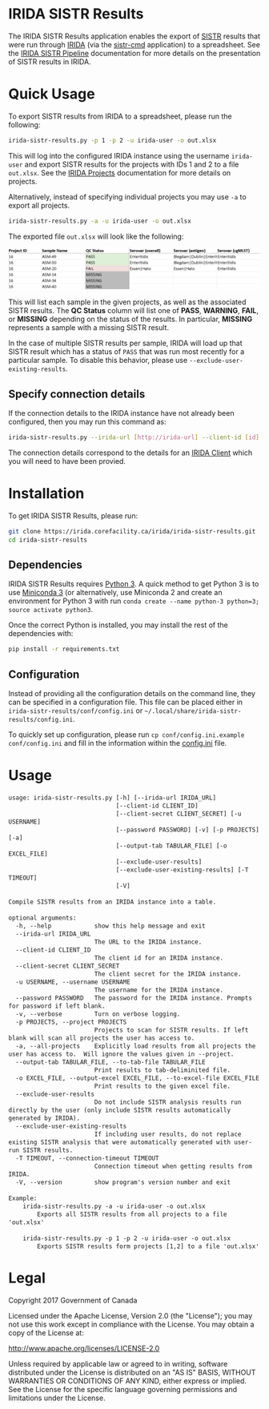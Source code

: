 # IRIDA SISTR Results

The IRIDA SISTR Results application enables the export of [SISTR][sistr-web] results that were run through [IRIDA][irida] (via the [sistr-cmd][sistr-cmd] application) to a spreadsheet. See the [IRIDA SISTR Pipeline][irida-sistr-pipeline] documentation for more details on the presentation of SISTR results in IRIDA.

# Quick Usage

To export SISTR results from IRIDA to a spreadsheet, please run the following:

```bash
irida-sistr-results.py -p 1 -p 2 -u irida-user -o out.xlsx
```

This will log into the configured IRIDA instance using the username `irida-user` and export SISTR results for the projects with IDs 1 and 2 to a file `out.xlsx`.  See the [IRIDA Projects][irida-projects] documentation for more details on projects.

Alternatively, instead of specifying individual projects you may use `-a` to export all projects.

```bash
irida-sistr-results.py -a -u irida-user -o out.xlsx
```

The exported file `out.xlsx` will look like the following:

![sistr-results-example.png][]

This will list each sample in the given projects, as well as the associated SISTR results. The **QC Status** column will list one of **PASS**, **WARNING**, **FAIL**, or **MISSING** depending on the status of the results.  In particular, **MISSING** represents a sample with a missing SISTR result.

In the case of multiple SISTR results per sample, IRIDA will load up that SISTR result which has a status of `PASS` that was run most recently for a particular sample.  To disable this behavior, please use `--exclude-user-existing-results`.


## Specify connection details

If the connection details to the IRIDA instance have not already been configured, then you may run this command as:

```bash
irida-sistr-results.py --irida-url [http://irida-url] --client-id [id] --client-secret [secreet] -p 1 -p 2 -u irida-user -o out.xlsx
```

The connection details correspond to the details for an [IRIDA Client][irida-client] which you will need to have been provied.

# Installation

To get IRIDA SISTR Results, please run:

```bash
git clone https://irida.corefacility.ca/irida/irida-sistr-results.git
cd irida-sistr-results
```

## Dependencies

IRIDA SISTR Results requires [Python 3][python-3]. A quick method to get Python 3 is to use [Miniconda 3][miniconda] (or alternatively, use Miniconda 2 and create an environment for Python 3 with run `conda create --name python-3 python=3; source activate python3`.

Once the correct Python is installed, you may install the rest of the dependencies with:

```bash
pip install -r requirements.txt
```

## Configuration

Instead of providing all the configuration details on the command line, they can be specified in a configuration file.  This file can be placed either in `irida-sistr-results/conf/config.ini` or `~/.local/share/irida-sistr-results/config.ini`.

To quickly set up configuration, please run `cp conf/config.ini.example conf/config.ini` and fill in the information within the [config.ini][config] file.

# Usage

```
usage: irida-sistr-results.py [-h] [--irida-url IRIDA_URL]
                              [--client-id CLIENT_ID]
                              [--client-secret CLIENT_SECRET] [-u USERNAME]
                              [--password PASSWORD] [-v] [-p PROJECTS] [-a]
                              [--output-tab TABULAR_FILE] [-o EXCEL_FILE]
                              [--exclude-user-results]
                              [--exclude-user-existing-results] [-T TIMEOUT]
                              [-V]

Compile SISTR results from an IRIDA instance into a table.

optional arguments:
  -h, --help            show this help message and exit
  --irida-url IRIDA_URL
                        The URL to the IRIDA instance.
  --client-id CLIENT_ID
                        The client id for an IRIDA instance.
  --client-secret CLIENT_SECRET
                        The client secret for the IRIDA instance.
  -u USERNAME, --username USERNAME
                        The username for the IRIDA instance.
  --password PASSWORD   The password for the IRIDA instance. Prompts for password if left blank.
  -v, --verbose         Turn on verbose logging.
  -p PROJECTS, --project PROJECTS
                        Projects to scan for SISTR results. If left blank will scan all projects the user has access to.
  -a, --all-projects    Explicitly load results from all projects the user has access to.  Will ignore the values given in --project.
  --output-tab TABULAR_FILE, --to-tab-file TABULAR_FILE
                        Print results to tab-deliminited file.
  -o EXCEL_FILE, --output-excel EXCEL_FILE, --to-excel-file EXCEL_FILE
                        Print results to the given excel file.
  --exclude-user-results
                        Do not include SISTR analysis results run directly by the user (only include SISTR results automatically generated by IRIDA).
  --exclude-user-existing-results
                        If including user results, do not replace existing SISTR analysis that were automatically generated with user-run SISTR results.
  -T TIMEOUT, --connection-timeout TIMEOUT
                        Connection timeout when getting results from IRIDA.
  -V, --version         show program's version number and exit

Example:
	irida-sistr-results.py -a -u irida-user -o out.xlsx
		Exports all SISTR results from all projects to a file 'out.xlsx'

	irida-sistr-results.py -p 1 -p 2 -u irida-user -o out.xlsx
		Exports SISTR results form projects [1,2] to a file 'out.xlsx'
```

# Legal

Copyright 2017 Government of Canada

Licensed under the Apache License, Version 2.0 (the "License"); you may not use
this work except in compliance with the License. You may obtain a copy of the
License at:

http://www.apache.org/licenses/LICENSE-2.0

Unless required by applicable law or agreed to in writing, software distributed
under the License is distributed on an "AS IS" BASIS, WITHOUT WARRANTIES OR
CONDITIONS OF ANY KIND, either express or implied. See the License for the
specific language governing permissions and limitations under the License.

[sistr-web]: http://lfz.corefacility.ca/sistr-app/
[irida]: https://irida.ca
[sistr-cmd]: https://github.com/peterk87/sistr_cmd
[irida-projects]: https://irida.corefacility.ca/documentation/user/user/project/
[irida-sistr-pipeline]: https://irida.corefacility.ca/documentation/user/user/sistr/
[irida-client]: http://irida.corefacility.ca/documentation/user/administrator/#managing-system-clients
[python-3]: https://www.python.org/
[miniconda]: https://conda.io/miniconda.html
[config]: conf/config.ini.example
[sistr-results-example.png]: images/sistr-results-example.png
